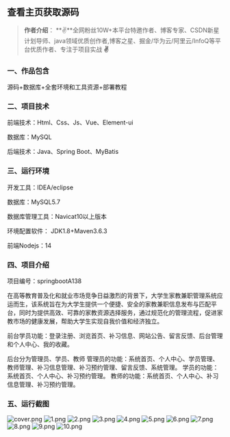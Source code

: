  
## 查看主页获取源码

> **作者介绍**： **✌**全网粉丝10W+本平台特邀作者、博客专家、CSDN新星计划导师、java领域优质创作者,博客之星、掘金/华为云/阿里云/InfoQ等平台优质作者、专注于项目实战 **✌**

  

### 一、作品包含

源码+数据库+全套环境和工具资源+部署教程

### 二、项目技术

前端技术：Html、Css、Js、Vue、Element-ui

数据库：MySQL

后端技术：Java、Spring Boot、MyBatis

  

### 三、运行环境

开发工具：IDEA/eclipse

数据库：MySQL5.7

数据库管理工具：Navicat10以上版本

环境配置软件： JDK1.8+Maven3.6.3

前端Nodejs：14


### 四、项目介绍
项目编号：springbootA138

在高等教育普及化和就业市场竞争日益激烈的背景下，大学生家教兼职管理系统应运而生，该系统旨在为大学生提供一个便捷、安全的家教兼职信息发布与匹配平台，同时为提供高效、可靠的家教资源选择服务，通过规范化的管理流程，促进家教市场的健康发展，帮助大学生实现自我价值和经济独立。

前台学员功能：登录注册、浏览首页、补习信息、网站公告、留言反馈、后台管理和个人中心、我的收藏。

后台分为管理员、学员、教师
管理员的功能：系统首页、个人中心、学员管理、教师管理、补习信息管理、补习预约管理、留言反馈、系统管理。
学员的功能：系统首页、个人中心、补习预约管理。
教师的功能：系统首页、个人中心、补习信息管理、补习预约管理。

### 五、运行截图

![cover.png](./cover.png)
![1.png](./1.png)
![2.png](./2.png)
![3.png](./3.png)
![4.png](./4.png)
![5.png](./5.png)
![6.png](./6.png)
![7.png](./7.png)
![8.png](./8.png)
![9.png](./9.png)
![10.png](./10.png)




  
